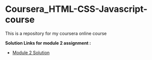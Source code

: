 # Coursera_HTML-CSS-Javascript-course
This is a repository for my coursera online course


<b>Solution Links for module 2 assignment :</b> <br>
- [Module 2 Solution](https://dharshankumar2002.github.io/coursera_course/index.html) <br>
